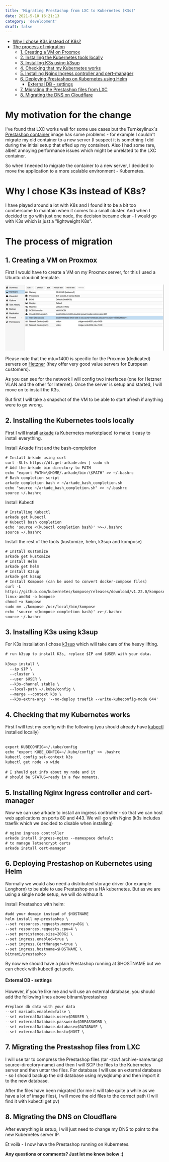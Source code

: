 ```yaml
---
title: 'Migrating Prestashop from LXC to Kubernetes (K3s)'
date: 2021-5-10 16:21:13
category: 'development'
draft: false
---
```


- [Why I chose K3s instead of K8s?](#why-i-chose-k3s-instead-of-k8s)
- [The process of migration](#the-process-of-migration)
  - [1. Creating a VM on Proxmox](#1-creating-a-vm-on-proxmox)
  - [2. Installing the Kubernetes tools locally](#2-installing-the-kubernetes-tools-locally)
  - [3. Installing K3s using k3sup](#3-installing-k3s-using-k3sup)
  - [4. Checking that my Kubernetes works](#4-checking-that-my-kubernetes-works)
  - [5. Installing Nginx Ingress controller and cert-manager](#5-installing-nginx-ingress-controller-and-cert-manager)
  - [6. Deploying Prestashop on Kubernetes using Helm](#6-deploying-prestashop-on-kubernetes-using-helm)
      - [External DB - settings](#external-db---settings)
  - [7. Migrating the Prestashop files from LXC](#7-migrating-the-prestashop-files-from-lxc)
  - [8. Migrating the DNS on Cloudflare](#8-migrating-the-dns-on-cloudflare)

# My motivation for the change <!-- omit in toc -->

I've found that LXC works well for some use cases but the Turnkeylinux´s <a href="https://www.turnkeylinux.org/prestashop" target="_blank">Prestashop container</a> image has some problems - for example I couldn't migrate my old container to a new server (I suspect it is something I did during the initial setup that effed up my container). Also I had some rare, albeit annoying performance issues which might be unrelated to the LXC container.

So when I needed to migrate the container to a new server, I decided to move the application to a more scalable environment - Kubernetes.

# Why I chose K3s instead of K8s?

I have played around a lot with K8s and I found it to be a bit too cumbersome to maintain when it comes to a small cluster. And when I decided to go with just one node, the decision became clear - I would go with K3s which is just a "lightweight K8s".

# The process of migration

## 1. Creating a VM on Proxmox

First I would have to create a VM on my Proxmox server, for this I used a Ubuntu cloudinit template.

![](./images/cloud-init.jpg)

Please note that the mtu=1400 is specific for the Proxmox (dedicated) servers on <a href="https://www.hetzner.com/dedicated-rootserver/matrix-ax" target="_blank">Hetzner</a> (they offer very good value servers for European customers).

As you can see for the network I will config two interfaces (one for Hetzner VLAN and the other for Internet). Once the server is setup and started, I will move on to install the K3s.

But first I will take a snapshot of the VM to be able to start afresh if anything were to go wrong.

## 2. Installing the Kubernetes tools locally

First I will install <a href="https://github.com/alexellis/arkade">arkade</a> (a Kubernetes marketplace) to make it easy to install everything.

Install Arkade first and the bash-completion

```
# Install Arkade using curl
curl -SLfs https://dl.get-arkade.dev | sudo sh
# Add the Arkade bin directory to PATH
echo "export PATH=\$HOME/.arkade/bin:\$PATH" >> ~/.bashrc
# Bash completion script
arkade completion bash > ~/arkade_bash_completion.sh
echo "source ~/arkade_bash_completion.sh" >> ~/.bashrc
source ~/.bashrc
```

Install Kubectl

```
# Installing Kubectl
arkade get kubectl
# Kubectl bash completion
echo 'source <(kubectl completion bash)' >>~/.bashrc
source ~/.bashrc
```

Install the rest of the tools (kustomize, helm, k3sup and kompose)

```
# Install Kustomize
arkade get kustomize
# Install Helm
arkade get helm
# Install K3sup
arkade get k3sup
# Install Kompose (can be used to convert docker-compose files)
curl -L https://github.com/kubernetes/kompose/releases/download/v1.22.0/kompose-linux-amd64 -o kompose
chmod +x kompose
sudo mv ./kompose /usr/local/bin/kompose
echo 'source <(kompose completion bash)' >>~/.bashrc
source ~/.bashrc
```

## 3. Installing K3s using k3sup

For K3s installation I chose <a href="https://github.com/alexellis/k3sup" target="_blank">k3sup</a> which will take care of the heavy lifting.

```
# run k3sup to install K3s, replace $IP and $USER with your data.

k3sup install \
  --ip $IP \
  --cluster \
  --user $USER \
  --k3s-channel stable \
  --local-path ~/.kube/config \
  --merge --context k3s \
  --k3s-extra-args '--no-deploy traefik --write-kubeconfig-mode 644'
```

## 4. Checking that my Kubernetes works

First I will test my config with the following (you should already have <a href="https://kubernetes.io/docs/tasks/tools/install-kubectl-linux/" target="_blank">kubectl</a> installed locally)

```

export KUBECONFIG=~/.kube/config
echo "export KUBE_CONFIG=~/.kube/config" >> .bashrc
kubectl config set-context k3s
kubectl get node -o wide

# I should get info about my node and it
# should be STATUS=ready in a few moments.

```

## 5. Installing Nginx Ingress controller and cert-manager

Now we can use arkade to install an ingress controller - so that we can host web applications on ports 80 and 443. We will go with Nginx (k3s includes traefik which we decided to disable when installing)

```
# nginx ingress controller
arkade install ingress-nginx --namespace default
# to manage letsencrypt certs
arkade install cert-manager
```

## 6. Deploying Prestashop on Kubernetes using Helm

Normally we would also need a distributed storage driver (for example Longhorn) to be able to use Prestashop on a HA kubernetes. But as we are using a single node setup, we will do without it.

Install Prestashop with helm:

```
#add your domain instead of $HOSTNAME
helm install my-prestashop \
--set resources.requests.memory=8Gi \
--set resources.requests.cpu=4 \
--set persistence.size=200Gi \
--set ingress.enabled=true \
--set ingress.CertManager=true \
--set ingress.hostname=$HOSTNAME \
bitnami/prestashop

```

By now we should have a plain Prestashop running at \$HOSTNAME but we can check with kubectl get pods.

#### External DB - settings

However, if you're like me and will use an external database, you should add the following lines above bitnami/prestashop

```
#replace db data with your data
--set mariadb.enabled=false \
--set externalDatabase.user=$DBUSER \
--set externalDatabase.password=$DBPASSWORD \
--set externalDatabase.database=$DATABASE \
--set externalDatabase.host=$HOST \
```

## 7. Migrating the Prestashop files from LXC

I will use tar to compress the Prestashop files (tar -zcvf archive-name.tar.gz source-directory-name) and then I will SCP the files to the Kubernetes server and then untar the files. For database I will use an external database - so I should backup the old database using mysqldump and then import it to the new database.

After the files have been migrated (for me it will take quite a while as we have a lot of image files), I will move the old files to the correct path (I will find it with kubectl get pv)

## 8. Migrating the DNS on Cloudflare

After everything is setup, I will just need to change my DNS to point to the new Kubernetes server IP.

Et voilà - I now have the Prestashop running on Kubernetes.

**Any questions or comments? Just let me know below :)**
